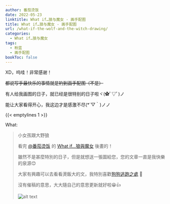 ```yaml
---
author: 番茄烫饭
date: 2022-05-23
linktitle: What if…狼与魔女 - 画手配图
title: What if…狼与魔女 - 画手配图
url: /what-if-the-wolf-and-the-witch-drawing/
categories:
  - What if…狼与魔女
tags:
  - 粉蓝
  - 画手配图
bookToc: false
---
```


XD，呜哇！非常感谢！

~~都说写手最快乐的事情就是钓到画手配图（不是）~~

有人给我画图的日子，就已经是很特别的日子啦ヾ(✿ﾟ▽ﾟ)ノ

能让大家看得开心，我这边才是感激不尽(*´▽｀)ノノ

<!--more-->

{{< emptylines 1 >}}

What:

>小女孩跟大野狼
>
>看完 [@番茄烫饭](https://tomatohotrice.lofter.com/) 的 [What if…狼與魔女](https://tomatohotrice.lofter.com/post/30fb1dad_2b5153804) 後畫的！
>
>雖然不是甚麼特別的日子，但是就想送一張圖給您，您的文章一直是我快樂的泉源😊
>
>大家有興趣可以去看看燙飯大的文，我特別喜歡[狗狗逃跑之處](https://tomatohotrice.lofter.com/post/30fb1dad_1cd103274) 🫶
>
>沒有催稿的意思，大大隨自己的意思更新就好啦😁👍
>
>![alt text](/posts/what-if-the-wolf-and-the-witch/what-if-drawing.jpg "Title")
